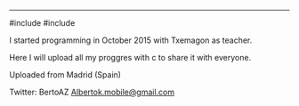 *************************************************************************
#include <Alberto Lastres.h>
#include <Here are all my c-programs.h>

I started programming in October 2015 with Txemagon as teacher.

Here I will upload all my proggres with c to share it with everyone.


Uploaded from Madrid (Spain)


Twitter: BertoAZ
Albertok.mobile@gmail.com
